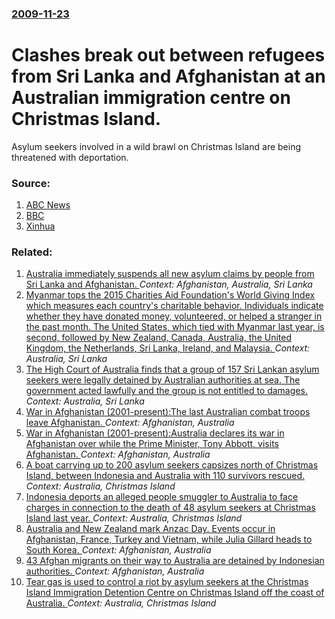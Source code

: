### [2009-11-23](/news/2009/11/23/index.md)

#  Clashes break out between refugees from Sri Lanka and Afghanistan at an Australian immigration centre on Christmas Island. 

Asylum seekers involved in a wild brawl on Christmas Island are being threatened with deportation.


### Source:

1. [ABC News](http://www.abc.net.au/news/stories/2009/11/23/2751302.htm?section=australia)
2. [BBC](http://news.bbc.co.uk/1/hi/world/asia-pacific/8373560.stm)
3. [Xinhua](http://news.xinhuanet.com/english/2009-11/23/content_12525172.htm)

### Related:

1. [Australia immediately suspends all new asylum claims by people from Sri Lanka and Afghanistan. ](/news/2010/04/9/australia-immediately-suspends-all-new-asylum-claims-by-people-from-sri-lanka-and-afghanistan.md) _Context: Afghanistan, Australia, Sri Lanka_
2. [Myanmar tops the 2015 Charities Aid Foundation's World Giving Index which measures each country's charitable behavior. Individuals indicate whether they have donated money, volunteered, or helped a stranger in the past month. The United States, which tied with Myanmar last year, is second, followed by New Zealand, Canada, Australia, the United Kingdom, the Netherlands, Sri Lanka, Ireland, and Malaysia. ](/news/2015/11/10/myanmar-tops-the-2015-charities-aid-foundation-s-world-giving-index-which-measures-each-country-s-charitable-behavior-individuals-indicate.md) _Context: Australia, Sri Lanka_
3. [The High Court of Australia finds that a group of 157 Sri Lankan asylum seekers were legally detained by Australian authorities at sea. The government acted lawfully and the group is not entitled to damages. ](/news/2015/01/28/the-high-court-of-australia-finds-that-a-group-of-157-sri-lankan-asylum-seekers-were-legally-detained-by-australian-authorities-at-sea-the.md) _Context: Australia, Sri Lanka_
4. [War in Afghanistan (2001-present):The last Australian combat troops leave Afghanistan. ](/news/2013/12/15/war-in-afghanistan-2001-present-pthe-last-australian-combat-troops-leave-afghanistan.md) _Context: Afghanistan, Australia_
5. [War in Afghanistan (2001-present):Australia declares its war in Afghanistan over while the Prime Minister, Tony Abbott, visits Afghanistan. ](/news/2013/10/28/war-in-afghanistan-2001apresent-paustralia-declares-its-war-in-afghanistan-over-while-the-prime-minister-tony-abbott-visits-afghanista.md) _Context: Afghanistan, Australia_
6. [A boat carrying up to 200 asylum seekers capsizes north of Christmas Island, between Indonesia and Australia with 110 survivors rescued. ](/news/2012/06/21/a-boat-carrying-up-to-200-asylum-seekers-capsizes-north-of-christmas-island-between-indonesia-and-australia-with-110-survivors-rescued.md) _Context: Australia, Christmas Island_
7. [Indonesia deports an alleged people smuggler to Australia to face charges in connection to the death of 48 asylum seekers at Christmas Island last year. ](/news/2011/05/12/indonesia-deports-an-alleged-people-smuggler-to-australia-to-face-charges-in-connection-to-the-death-of-48-asylum-seekers-at-christmas-islan.md) _Context: Australia, Christmas Island_
8. [Australia and New Zealand mark Anzac Day. Events occur in Afghanistan, France, Turkey and Vietnam, while Julia Gillard heads to South Korea. ](/news/2011/04/25/australia-and-new-zealand-mark-anzac-day-events-occur-in-afghanistan-france-turkey-and-vietnam-while-julia-gillard-heads-to-south-korea.md) _Context: Afghanistan, Australia_
9. [43 Afghan migrants on their way to Australia are detained by Indonesian authorities. ](/news/2011/03/31/43-afghan-migrants-on-their-way-to-australia-are-detained-by-indonesian-authorities.md) _Context: Afghanistan, Australia_
10. [Tear gas is used to control a riot by asylum seekers at the Christmas Island Immigration Detention Centre on Christmas Island off the coast of Australia. ](/news/2011/03/14/tear-gas-is-used-to-control-a-riot-by-asylum-seekers-at-the-christmas-island-immigration-detention-centre-on-christmas-island-off-the-coast.md) _Context: Australia, Christmas Island_
